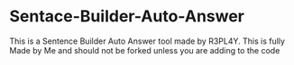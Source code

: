 # Sentace-Builder-Auto-Answer
This is a Sentence Builder Auto Answer tool made by R3PL4Y. This is fully Made by Me and should not be forked unless you are adding to the code
